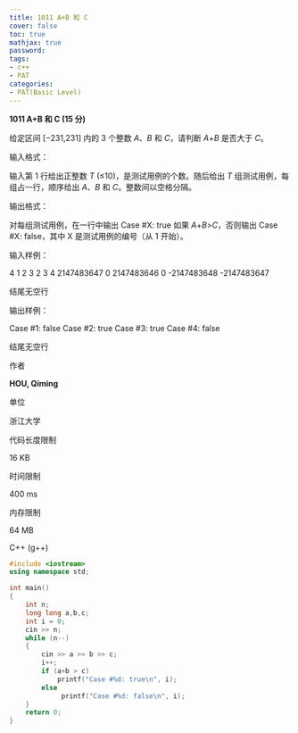 ```yaml
---
title: 1011 A+B 和 C
cover: false
toc: true
mathjax: true
password:
tags:
- c++
- PAT
categories:
- PAT(Basic Level)
---
```


**1011 A+B 和 C (15 分)**

给定区间 [−231,231] 内的 3 个整数 *A*、*B* 和 *C*，请判断 *A*+*B* 是否大于 *C*。

输入格式：

输入第 1 行给出正整数 *T* (≤10)，是测试用例的个数。随后给出 *T* 组测试用例，每组占一行，顺序给出 *A*、*B* 和 *C*。整数间以空格分隔。

输出格式：

对每组测试用例，在一行中输出 Case #X: true 如果 *A*+*B*>*C*，否则输出 Case #X: false，其中 X 是测试用例的编号（从 1 开始）。

输入样例：

4 1 2 3 2 3 4 2147483647 0 2147483646 0 -2147483648 -2147483647

结尾无空行

输出样例：

Case #1: false Case #2: true Case #3: true Case #4: false

结尾无空行

作者

**HOU, Qiming**

单位

浙江大学

代码长度限制

16 KB

时间限制

400 ms

内存限制

64 MB

C++ (g++)

```c++
#include <iostream>
using namespace std;

int main()
{
    int n;
    long long a,b,c;
    int i = 0;
    cin >> n;
    while (n--)
    {
        cin >> a >> b >> c;
        i++;
        if (a+b > c)
            printf("Case #%d: true\n", i);
        else
             printf("Case #%d: false\n", i);
    }
    return 0;
}
```

